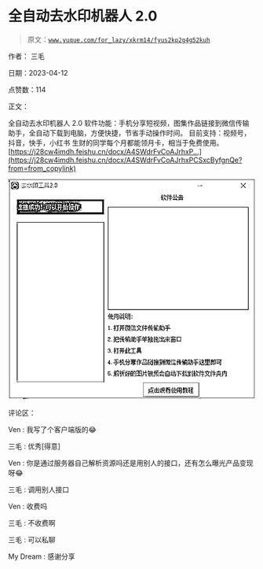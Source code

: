 # 全自动去水印机器人 2.0

> 原文：[`www.yuque.com/for_lazy/xkrm14/fyus2kp2g4g52kuh`](https://www.yuque.com/for_lazy/xkrm14/fyus2kp2g4g52kuh)

作者： 三毛

日期：2023-04-12

点赞数：114

正文：

全自动去水印机器人 2.0 软件功能：手机分享短视频，图集作品链接到微信传输助手，全自动下载到电脑，方便快捷，节省手动操作时间。 目前支持：视频号，抖音，快手，小红书 生财的同学每个月都能领月卡，相当于免费使用。 [https://j28cw4imdh.feishu.cn/docx/A4SWdrFvCoAJrhxP...](https://j28cw4imdh.feishu.cn/docx/A4SWdrFvCoAJrhxPCSxcByfgnQe?from=from_copylink)

![](img/38d772812ab95260dbb2fb7779464507.png)

评论区：

Ven : 我写了个客户端版的😂

三毛 : 优秀[得意]

Ven : 你是通过服务器自己解析资源吗还是用别人的接口，还有怎么曝光产品变现呀😂

三毛 : 调用别人接口

Ven : 收费吗

三毛 : 不收费啊

三毛 : 可以私聊

My Dream : 感谢分享

